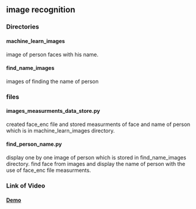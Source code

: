## image recognition

### Directories

#### machine_learn_images
image of person faces with his name.

#### find_name_images
images of finding the name of person

### files
#### images_measurments_data_store.py
created face_enc file and stored measurments of face and name of person which is  in machine_learn_images directory.

#### find_person_name.py
display one by one image of person which is stored in find_name_images directory.
find face from images and display the name of person with the use of face_enc file measurments.

### Link of Video
#### [Demo](https://drive.google.com/file/d/1jLs44PFLaF50rrHayhA8mfEL6XDph1e6/view?usp=sharing)
